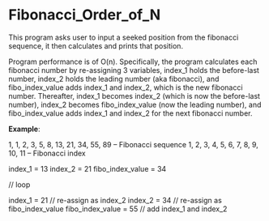 # Fibonacci_Order_of_N

This program asks user to input a seeked position from the fibonacci sequence, it then calculates and prints that position.

Program performance is of O(n).
Specifically, the program calculates each fibonacci number by re-assigning 3 variables, index_1 holds the before-last number, index_2 holds the leading number (aka fibonacci), and fibo_index_value adds index_1 and index_2, which is the new fibonacci number. 
Thereafter, index_1 becomes index_2 (which is now the before-last number), index_2 becomes fibo_index_value (now the leading number), and fibo_index_value adds index_1 and index_2 for the next fibonacci number.

**Example**:

1, 1, 2, 3, 5, 8, 13, 21, 34, 55, 89  – Fibonacci sequence
1, 2, 3, 4, 5, 6, 7,  8,  9,  10, 11  – Fibonacci index

index_1 = 13
index_2 = 21
fibo_index_value = 34

// loop

index_1 = 21 // re-assign as index_2
index_2 = 34 // re-assign as fibo_index_value
fibo_index_value = 55 // add index_1 and index_2

